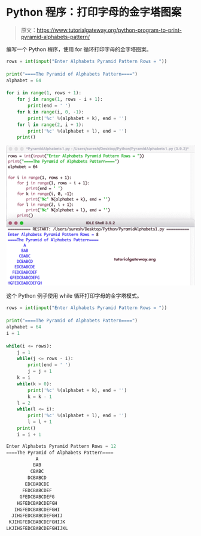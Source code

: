 # Python 程序：打印字母的金字塔图案

> 原文：<https://www.tutorialgateway.org/python-program-to-print-pyramid-alphabets-pattern/>

编写一个 Python 程序，使用 for 循环打印字母的金字塔图案。

```py
rows = int(input("Enter Alphabets Pyramid Pattern Rows = "))

print("====The Pyramid of Alphabets Pattern====")
alphabet = 64

for i in range(1, rows + 1):
    for j in range(1, rows - i + 1):
        print(end = ' ')
    for k in range(i, 0, -1):
        print('%c' %(alphabet + k), end = '')
    for l in range(2, i + 1):
        print('%c' %(alphabet + l), end = '')
    print()
```

![Python Program to Print Pyramid Alphabets Pattern](img/59fc3db63f309579178746c202001e8c.png)

这个 Python 例子使用 while 循环打印字母的金字塔模式。

```py
rows = int(input("Enter Alphabets Pyramid Pattern Rows = "))

print("====The Pyramid of Alphabets Pattern====")
alphabet = 64
i = 1

while(i <= rows):
    j = 1
    while(j <= rows - i):
        print(end = ' ')
        j = j + 1
    k = i
    while(k > 0):
        print('%c' %(alphabet + k), end = '')
        k = k - 1
    l = 2
    while(l <= i):
        print('%c' %(alphabet + l), end = '')
        l = l + 1
    print()
    i = i + 1
```

```py
Enter Alphabets Pyramid Pattern Rows = 12
====The Pyramid of Alphabets Pattern====
           A
          BAB
         CBABC
        DCBABCD
       EDCBABCDE
      FEDCBABCDEF
     GFEDCBABCDEFG
    HGFEDCBABCDEFGH
   IHGFEDCBABCDEFGHI
  JIHGFEDCBABCDEFGHIJ
 KJIHGFEDCBABCDEFGHIJK
LKJIHGFEDCBABCDEFGHIJKL
```